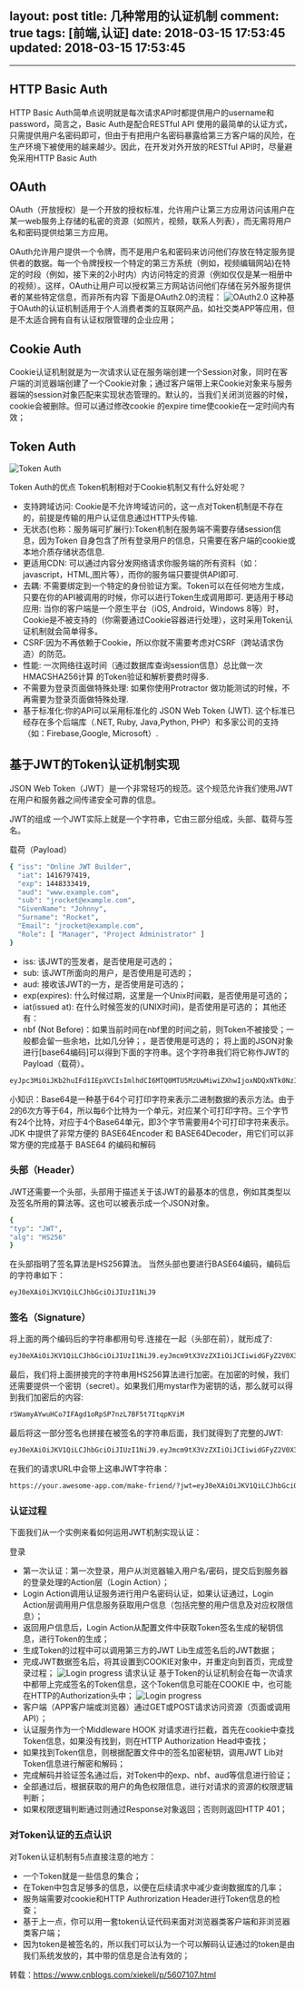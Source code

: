 layout: post
title: 几种常用的认证机制
comment: true
tags: [前端,认证]
date: 2018-03-15 17:53:45
updated: 2018-03-15 17:53:45
---

------
<!-- more -->

## HTTP Basic Auth
HTTP Basic Auth简单点说明就是每次请求API时都提供用户的username和password，简言之，Basic Auth是配合RESTful API 使用的最简单的认证方式，只需提供用户名密码即可，但由于有把用户名密码暴露给第三方客户端的风险，在生产环境下被使用的越来越少。因此，在开发对外开放的RESTful API时，尽量避免采用HTTP Basic Auth

## OAuth
OAuth（开放授权）是一个开放的授权标准，允许用户让第三方应用访问该用户在某一web服务上存储的私密的资源（如照片，视频，联系人列表），而无需将用户名和密码提供给第三方应用。

OAuth允许用户提供一个令牌，而不是用户名和密码来访问他们存放在特定服务提供者的数据。每一个令牌授权一个特定的第三方系统（例如，视频编辑网站)在特定的时段（例如，接下来的2小时内）内访问特定的资源（例如仅仅是某一相册中的视频）。这样，OAuth让用户可以授权第三方网站访问他们存储在另外服务提供者的某些特定信息，而非所有内容
下面是OAuth2.0的流程：
![OAuth2.0](http://cdn.wangyuanqi.xyz/author.png)
这种基于OAuth的认证机制适用于个人消费者类的互联网产品，如社交类APP等应用，但是不太适合拥有自有认证权限管理的企业应用；

## Cookie Auth
Cookie认证机制就是为一次请求认证在服务端创建一个Session对象，同时在客户端的浏览器端创建了一个Cookie对象；通过客户端带上来Cookie对象来与服务器端的session对象匹配来实现状态管理的。默认的，当我们关闭浏览器的时候，cookie会被删除。但可以通过修改cookie 的expire time使cookie在一定时间内有效；

## Token Auth
![Token Auth](http://cdn.wangyuanqi.xyz/author2.png)

Token Auth的优点
Token机制相对于Cookie机制又有什么好处呢？
- 支持跨域访问: Cookie是不允许垮域访问的，这一点对Token机制是不存在的，前提是传输的用户认证信息通过HTTP头传输.
- 无状态(也称：服务端可扩展行):Token机制在服务端不需要存储session信息，因为Token 自身包含了所有登录用户的信息，只需要在客户端的cookie或本地介质存储状态信息.
- 更适用CDN: 可以通过内容分发网络请求你服务端的所有资料（如：javascript，HTML,图片等），而你的服务端只要提供API即可.
- 去耦: 不需要绑定到一个特定的身份验证方案。Token可以在任何地方生成，只要在你的API被调用的时候，你可以进行Token生成调用即可.
更适用于移动应用: 当你的客户端是一个原生平台（iOS, Android，Windows 8等）时，Cookie是不被支持的（你需要通过Cookie容器进行处理），这时采用Token认证机制就会简单得多。
- CSRF:因为不再依赖于Cookie，所以你就不需要考虑对CSRF（跨站请求伪造）的防范。
- 性能: 一次网络往返时间（通过数据库查询session信息）总比做一次HMACSHA256计算 的Token验证和解析要费时得多.
- 不需要为登录页面做特殊处理: 如果你使用Protractor 做功能测试的时候，不再需要为登录页面做特殊处理.
- 基于标准化:你的API可以采用标准化的 JSON Web Token (JWT). 这个标准已经存在多个后端库（.NET, Ruby, Java,Python, PHP）和多家公司的支持（如：Firebase,Google, Microsoft）.

## 基于JWT的Token认证机制实现
JSON Web Token（JWT）是一个非常轻巧的规范。这个规范允许我们使用JWT在用户和服务器之间传递安全可靠的信息。

JWT的组成
一个JWT实际上就是一个字符串，它由三部分组成，头部、载荷与签名。

载荷（Payload）
```bash
{ "iss": "Online JWT Builder", 
  "iat": 1416797419, 
  "exp": 1448333419, 
  "aud": "www.example.com", 
  "sub": "jrocket@example.com", 
  "GivenName": "Johnny", 
  "Surname": "Rocket", 
  "Email": "jrocket@example.com", 
  "Role": [ "Manager", "Project Administrator" ] 
}
```
- iss: 该JWT的签发者，是否使用是可选的；
- sub: 该JWT所面向的用户，是否使用是可选的；
- aud: 接收该JWT的一方，是否使用是可选的；
- exp(expires): 什么时候过期，这里是一个Unix时间戳，是否使用是可选的；
- iat(issued at): 在什么时候签发的(UNIX时间)，是否使用是可选的；
其他还有：
- nbf (Not Before)：如果当前时间在nbf里的时间之前，则Token不被接受；一般都会留一些余地，比如几分钟；，是否使用是可选的；
将上面的JSON对象进行[base64编码]可以得到下面的字符串。这个字符串我们将它称作JWT的Payload（载荷）。
```bash
eyJpc3MiOiJKb2huIFd1IEpXVCIsImlhdCI6MTQ0MTU5MzUwMiwiZXhwIjoxNDQxNTk0NzIyLCJhdWQiOiJ3d3cuZXhhbXBsZS5jb20iLCJzdWIiOiJqcm9ja2V0QGV4YW1wbGUuY29tIiwiZnJvbV91c2VyIjoiQiIsInRhcmdldF91c2VyIjoiQSJ9
```
小知识：Base64是一种基于64个可打印字符来表示二进制数据的表示方法。由于2的6次方等于64，所以每6个比特为一个单元，对应某个可打印字符。三个字节有24个比特，对应于4个Base64单元，即3个字节需要用4个可打印字符来表示。JDK 中提供了非常方便的 BASE64Encoder 和 BASE64Decoder，用它们可以非常方便的完成基于 BASE64 的编码和解码

### 头部（Header）
JWT还需要一个头部，头部用于描述关于该JWT的最基本的信息，例如其类型以及签名所用的算法等。这也可以被表示成一个JSON对象。
```bash
{
"typ": "JWT",
"alg": "HS256"
}
```
在头部指明了签名算法是HS256算法。
当然头部也要进行BASE64编码，编码后的字符串如下：
```bash
eyJ0eXAiOiJKV1QiLCJhbGciOiJIUzI1NiJ9
```
### 签名（Signature）
将上面的两个编码后的字符串都用句号.连接在一起（头部在前），就形成了:
```bash
eyJ0eXAiOiJKV1QiLCJhbGciOiJIUzI1NiJ9.eyJmcm9tX3VzZXIiOiJCIiwidGFyZ2V0X3VzZXIiOiJBIn0
```
最后，我们将上面拼接完的字符串用HS256算法进行加密。在加密的时候，我们还需要提供一个密钥（secret）。如果我们用mystar作为密钥的话，那么就可以得到我们加密后的内容:
```bash
rSWamyAYwuHCo7IFAgd1oRpSP7nzL7BF5t7ItqpKViM
```
最后将这一部分签名也拼接在被签名的字符串后面，我们就得到了完整的JWT:
```bash
eyJ0eXAiOiJKV1QiLCJhbGciOiJIUzI1NiJ9.eyJmcm9tX3VzZXIiOiJCIiwidGFyZ2V0X3VzZXIiOiJBIn0.rSWamyAYwuHCo7IFAgd1oRpSP7nzL7BF5t7ItqpKViM
```
在我们的请求URL中会带上这串JWT字符串：
```bash
https://your.awesome-app.com/make-friend/?jwt=eyJ0eXAiOiJKV1QiLCJhbGciOiJIUzI1NiJ9.eyJmcm9tX3VzZXIiOiJCIiwidGFyZ2V0X3VzZXIiOiJBIn0.rSWamyAYwuHCo7IFAgd1oRpSP7nzL7BF5t7ItqpKViM
```
### 认证过程
下面我们从一个实例来看如何运用JWT机制实现认证：

登录
- 第一次认证：第一次登录，用户从浏览器输入用户名/密码，提交后到服务器的登录处理的Action层（Login Action）；
- Login Action调用认证服务进行用户名密码认证，如果认证通过，Login Action层调用用户信息服务获取用户信息（包括完整的用户信息及对应权限信息）；
- 返回用户信息后，Login Action从配置文件中获取Token签名生成的秘钥信息，进行Token的生成；
- 生成Token的过程中可以调用第三方的JWT Lib生成签名后的JWT数据；
- 完成JWT数据签名后，将其设置到COOKIE对象中，并重定向到首页，完成登录过程；
![Login progress](http://cdn.wangyuanqi.xyz/loginimgs.jpg)
请求认证
基于Token的认证机制会在每一次请求中都带上完成签名的Token信息，这个Token信息可能在COOKIE
中，也可能在HTTP的Authorization头中；
![Login progress](http://cdn.wangyuanqi.xyz/loginprogress.jpg)
- 客户端（APP客户端或浏览器）通过GET或POST请求访问资源（页面或调用API）；
- 认证服务作为一个Middleware HOOK 对请求进行拦截，首先在cookie中查找Token信息，如果没有找到，则在HTTP Authorization Head中查找；
- 如果找到Token信息，则根据配置文件中的签名加密秘钥，调用JWT Lib对Token信息进行解密和解码；
- 完成解码并验证签名通过后，对Token中的exp、nbf、aud等信息进行验证；
- 全部通过后，根据获取的用户的角色权限信息，进行对请求的资源的权限逻辑判断；
- 如果权限逻辑判断通过则通过Response对象返回；否则则返回HTTP 401；

### 对Token认证的五点认识
对Token认证机制有5点直接注意的地方：
- 一个Token就是一些信息的集合；
- 在Token中包含足够多的信息，以便在后续请求中减少查询数据库的几率；
- 服务端需要对cookie和HTTP Authrorization Header进行Token信息的检查；
- 基于上一点，你可以用一套token认证代码来面对浏览器类客户端和非浏览器类客户端；
- 因为token是被签名的，所以我们可以认为一个可以解码认证通过的token是由我们系统发放的，其中带的信息是合法有效的；



转载：https://www.cnblogs.com/xiekeli/p/5607107.html



